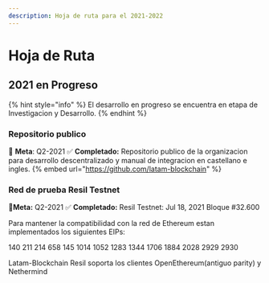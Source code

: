 ```yaml
---
description: Hoja de ruta para el 2021-2022
---
```


# Hoja de Ruta

## 2021 en Progreso

{% hint style="info" %}
El desarrollo en progreso se encuentra en etapa de Investigacion y Desarrollo.
{% endhint %}

### Repositorio publico

🎯 **Meta**: Q2-2021
✅ **Completado:** Repositorio publico de la organizacion para desarrollo descentralizado y manual de integracion en castellano e ingles.
{% embed url="https://github.com/latam-blockchain" %}

### **Red de prueba Resil Testnet**

🎯**Meta:** Q2-2021
✅ **Completado:** Resil Testnet: Jul 18, 2021 Bloque \#32.600

Para mantener la compatibilidad con la red de Ethereum estan implementados los siguientes EIPs:

140 211 214 658 145 1014 1052 1283 1344 1706 1884 2028 2929 2930

Latam-Blockchain Resil soporta los clientes OpenEthereum(antiguo parity) y Nethermind




